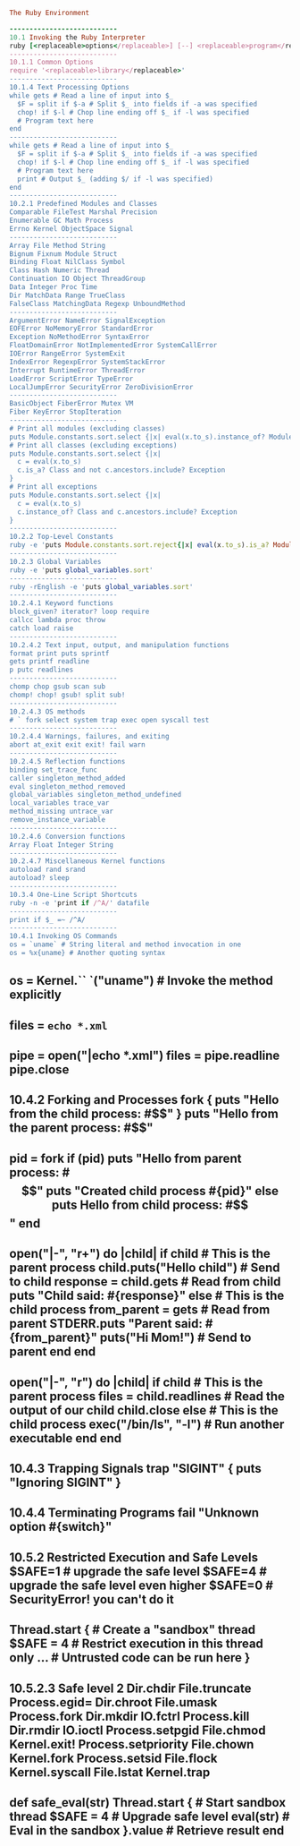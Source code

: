 ```ruby
The Ruby Environment

---------------------------
10.1 Invoking the Ruby Interpreter
ruby [<replaceable>options</replaceable>] [--] <replaceable>program</replaceable> [<replaceable>arguments</replaceable>]
---------------------------
10.1.1 Common Options
require '<replaceable>library</replaceable>'
---------------------------
10.1.4 Text Processing Options
while gets # Read a line of input into $_
  $F = split if $-a # Split $_ into fields if -a was specified
  chop! if $-l # Chop line ending off $_ if -l was specified
  # Program text here
end
---------------------------
while gets # Read a line of input into $_
  $F = split if $-a # Split $_ into fields if -a was specified
  chop! if $-l # Chop line ending off $_ if -l was specified
  # Program text here
  print # Output $_ (adding $/ if -l was specified)
end
---------------------------
10.2.1 Predefined Modules and Classes
Comparable FileTest Marshal Precision
Enumerable GC Math Process
Errno Kernel ObjectSpace Signal
---------------------------
Array File Method String
Bignum Fixnum Module Struct
Binding Float NilClass Symbol
Class Hash Numeric Thread
Continuation IO Object ThreadGroup
Data Integer Proc Time
Dir MatchData Range TrueClass
FalseClass MatchingData Regexp UnboundMethod
---------------------------
ArgumentError NameError SignalException
EOFError NoMemoryError StandardError
Exception NoMethodError SyntaxError
FloatDomainError NotImplementedError SystemCallError
IOError RangeError SystemExit
IndexError RegexpError SystemStackError
Interrupt RuntimeError ThreadError
LoadError ScriptError TypeError
LocalJumpError SecurityError ZeroDivisionError
---------------------------
BasicObject FiberError Mutex VM
Fiber KeyError StopIteration
---------------------------
# Print all modules (excluding classes)
puts Module.constants.sort.select {|x| eval(x.to_s).instance_of? Module}
# Print all classes (excluding exceptions)
puts Module.constants.sort.select {|x|
  c = eval(x.to_s)
  c.is_a? Class and not c.ancestors.include? Exception
}
# Print all exceptions
puts Module.constants.sort.select {|x|
  c = eval(x.to_s)
  c.instance_of? Class and c.ancestors.include? Exception
}
---------------------------
10.2.2 Top-Level Constants
ruby -e 'puts Module.constants.sort.reject{|x| eval(x.to_s).is_a? Module}'
---------------------------
10.2.3 Global Variables
ruby -e 'puts global_variables.sort'
---------------------------
ruby -rEnglish -e 'puts global_variables.sort'
---------------------------
10.2.4.1 Keyword functions
block_given? iterator? loop require
callcc lambda proc throw
catch load raise
---------------------------
10.2.4.2 Text input, output, and manipulation functions
format print puts sprintf
gets printf readline
p putc readlines
---------------------------
chomp chop gsub scan sub
chomp! chop! gsub! split sub!
---------------------------
10.2.4.3 OS methods
# ` fork select system trap exec open syscall test
---------------------------
10.2.4.4 Warnings, failures, and exiting
abort at_exit exit exit! fail warn
---------------------------
10.2.4.5 Reflection functions
binding set_trace_func
caller singleton_method_added
eval singleton_method_removed
global_variables singleton_method_undefined
local_variables trace_var
method_missing untrace_var
remove_instance_variable
---------------------------
10.2.4.6 Conversion functions
Array Float Integer String
---------------------------
10.2.4.7 Miscellaneous Kernel functions
autoload rand srand
autoload? sleep
---------------------------
10.3.4 One-Line Script Shortcuts
ruby -n -e 'print if /^A/' datafile
---------------------------
print if $_ =~ /^A/
---------------------------
10.4.1 Invoking OS Commands
os = `uname` # String literal and method invocation in one
os = %x{uname} # Another quoting syntax
```
os = Kernel.`` `("uname") # Invoke the method explicitly
---------------------------
files = `echo *.xml`
---------------------------
pipe = open("|echo *.xml")
files = pipe.readline
pipe.close
---------------------------
10.4.2 Forking and Processes
fork {
  puts "Hello from the child process: #$$"
}
puts "Hello from the parent process: #$$"
---------------------------
pid = fork
if (pid)
puts "Hello from parent process: #$$"
puts "Created child process #{pid}"
else
puts Hello from child process: #$$"
end
---------------------------
open("|-", "r+") do |child|
  if child
    # This is the parent process
    child.puts("Hello child") # Send to child
    response = child.gets # Read from child
    puts "Child said: #{response}"
  else
    # This is the child process
    from_parent = gets # Read from parent
    STDERR.puts "Parent said: #{from_parent}"
    puts("Hi Mom!") # Send to parent
  end
end
---------------------------
open("|-", "r") do |child|
  if child
    # This is the parent process
    files = child.readlines # Read the output of our child
    child.close
  else
    # This is the child process
    exec("/bin/ls", "-l") # Run another executable
  end
end
---------------------------
10.4.3 Trapping Signals
trap "SIGINT" {
  puts "Ignoring SIGINT"
}
---------------------------
10.4.4 Terminating Programs
fail "Unknown option #{switch}"
---------------------------
10.5.2 Restricted Execution and Safe Levels
$SAFE=1 # upgrade the safe level
$SAFE=4 # upgrade the safe level even higher
$SAFE=0 # SecurityError! you can't do it
---------------------------
Thread.start { # Create a "sandbox" thread
  $SAFE = 4 # Restrict execution in this thread only
  ... # Untrusted code can be run here
}
---------------------------
10.5.2.3 Safe level 2
Dir.chdir File.truncate Process.egid=
Dir.chroot File.umask Process.fork
Dir.mkdir IO.fctrl Process.kill
Dir.rmdir IO.ioctl Process.setpgid
File.chmod Kernel.exit! Process.setpriority
File.chown Kernel.fork Process.setsid
File.flock Kernel.syscall
File.lstat Kernel.trap
---------------------------
def safe_eval(str)
Thread.start { # Start sandbox thread
  $SAFE = 4 # Upgrade safe level
  eval(str) # Eval in the sandbox
}.value # Retrieve result
end
---------------------------
```

